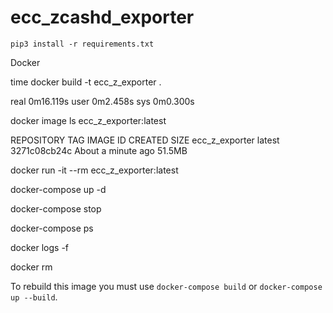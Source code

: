 # ecc_zcashd_exporter

`pip3 install -r requirements.txt`

Docker

time docker build -t ecc_z_exporter .

real    0m16.119s
user    0m2.458s
sys     0m0.300s

docker image ls ecc_z_exporter:latest

REPOSITORY       TAG       IMAGE ID       CREATED              SIZE
ecc_z_exporter   latest    3271c08cb24c   About a minute ago   51.5MB

docker run -it --rm ecc_z_exporter:latest

docker-compose up -d

docker-compose stop

docker-compose ps

docker logs -f <image-name>

docker rm <image-name>

To rebuild this image you must use `docker-compose build` or `docker-compose up --build`.